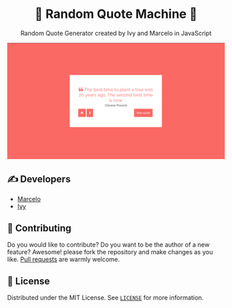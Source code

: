 <h1 align="center">📘 Random Quote Machine 🎨</h1>

<p align="center">
    Random Quote Generator created by Ivy and Marcelo in JavaScript
</p>

<p align="center">
    <img src="./.github/screenshot.png" />
</p>


## ✍ Developers
- [Marcelo](https://github.com/360macky)
- [Ivy](https://github.com/chichiglacierz)


## 🤲 Contributing
Do you would like to contribute? Do you want to be the author of a new feature? Awesome! please fork the repository and make changes as you like. [Pull requests](https://github.com/360macky/random-quote-machine/pulls) are warmly welcome.


## 📃 License
Distributed under the MIT License.
See [`LICENSE`](./LICENSE) for more information.
